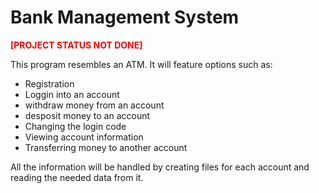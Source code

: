 # Bank Management System

<span style="color:red">**[PROJECT STATUS NOT DONE]**</span>

This program resembles an ATM. It will feature options such as:

- Registration
- Loggin into an account
- withdraw money from an account
- desposit money to an account
- Changing the login code
- Viewing account information
- Transferring money to another account

All the information will be handled by creating files for each account and reading the needed data from it.

